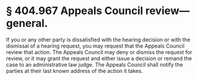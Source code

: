 # § 404.967   Appeals Council review—general.

If you or any other party is dissatisfied with the hearing decision or with the dismissal of a hearing request, you may request that the Appeals Council review that action. The Appeals Council may deny or dismiss the request for review, or it may grant the request and either issue a decision or remand the case to an administrative law judge. The Appeals Council shall notify the parties at their last known address of the action it takes.




